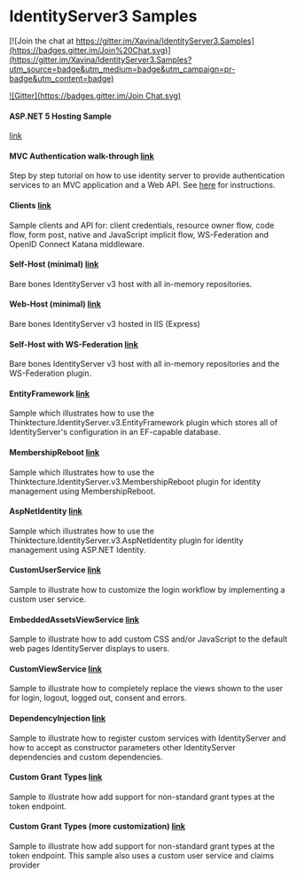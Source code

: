 IdentityServer3 Samples
======================================

[![Join the chat at https://gitter.im/Xavina/IdentityServer3.Samples](https://badges.gitter.im/Join%20Chat.svg)](https://gitter.im/Xavina/IdentityServer3.Samples?utm_source=badge&utm_medium=badge&utm_campaign=pr-badge&utm_content=badge)

[![Gitter](https://badges.gitter.im/Join Chat.svg)](https://gitter.im/IdentityServer/IdentityServer3?utm_source=badge&utm_medium=badge&utm_campaign=pr-badge&utm_content=badge)

#### ASP.NET 5 Hosting Sample
[link](https://github.com/IdentityServer/IdentityServer3.Samples/tree/master/source/AspNet5Host)

#### MVC Authentication walk-through [link](https://github.com/thinktecture/Thinktecture.IdentityServer.v3.Samples/tree/master/source/MVC%20Authentication)
Step by step tutorial on how to use identity server to provide authentication services to an MVC application and a Web API. See [here](https://github.com/thinktecture/Thinktecture.IdentityServer.v3/wiki/Getting-started) for instructions.

#### Clients [link](https://github.com/thinktecture/Thinktecture.IdentityServer.v3.Samples/tree/master/source/Clients)
Sample clients and API for: client credentials, resource owner flow, code flow, form post, native and JavaScript implicit flow, WS-Federation and OpenID Connect Katana middleware.

#### Self-Host (minimal) [link](https://github.com/thinktecture/Thinktecture.IdentityServer.v3.Samples/tree/master/source/SelfHost%20(Minimal))
Bare bones IdentityServer v3 host with all in-memory repositories.

#### Web-Host (minimal) [link](https://github.com/thinktecture/Thinktecture.IdentityServer.v3.Samples/tree/master/source/WebHost%20(minimal))
Bare bones IdentityServer v3 hosted in IIS (Express)

#### Self-Host with WS-Federation [link](https://github.com/thinktecture/Thinktecture.IdentityServer.v3.Samples/tree/master/source/SelfHost%20(InMem%20with%20WS-Fed))
Bare bones IdentityServer v3 host with all in-memory repositories and the WS-Federation plugin.

#### EntityFramework [link](https://github.com/thinktecture/Thinktecture.IdentityServer.v3.Samples/tree/master/source/EntityFramework)
Sample which illustrates how to use the Thinktecture.IdentityServer.v3.EntityFramework plugin which stores all of IdentityServer's configuration in an EF-capable database.

#### MembershipReboot [link](https://github.com/thinktecture/Thinktecture.IdentityServer.v3.Samples/tree/master/source/MembershipReboot)
Sample which illustrates how to use the Thinktecture.IdentityServer.v3.MembershipReboot plugin for identity management using MembershipReboot.

#### AspNetIdentity [link](https://github.com/thinktecture/Thinktecture.IdentityServer.v3.Samples/tree/master/source/AspNetIdentity)
Sample which illustrates how to use the Thinktecture.IdentityServer.v3.AspNetIdentity plugin for identity management using ASP.NET Identity.

#### CustomUserService [link](https://github.com/thinktecture/Thinktecture.IdentityServer.v3.Samples/tree/master/source/CustomUserService)
Sample to illustrate how to customize the login workflow by implementing a custom user service.

#### EmbeddedAssetsViewService [link](https://github.com/thinktecture/Thinktecture.IdentityServer.v3.Samples/tree/master/source/EmbeddedAssetsViewService)
Sample to illustrate how to add custom CSS and/or JavaScript to the default web pages IdentityServer displays to users.

#### CustomViewService [link](https://github.com/thinktecture/Thinktecture.IdentityServer.v3.Samples/tree/master/source/CustomViewService)
Sample to illustrate how to completely replace the views shown to the user for login, logout, logged out, consent and errors.

#### DependencyInjection [link](https://github.com/thinktecture/Thinktecture.IdentityServer.v3.Samples/tree/master/source/DependencyInjection)
Sample to illustrate how to register custom services with IdentityServer and how to accept as constructor parameters other IdentityServer dependencies and custom dependencies.

#### Custom Grant Types [link](https://github.com/thinktecture/Thinktecture.IdentityServer.v3.Samples/tree/master/source/Custom%20Grants)
Sample to illustrate how add support for non-standard grant types at the token endpoint.

#### Custom Grant Types (more customization) [link](https://github.com/thinktecture/Thinktecture.IdentityServer.v3.Samples/tree/master/source/Custom%20Grants%20(more%20customization))
Sample to illustrate how add support for non-standard grant types at the token endpoint. This sample also uses a custom user service and claims provider
